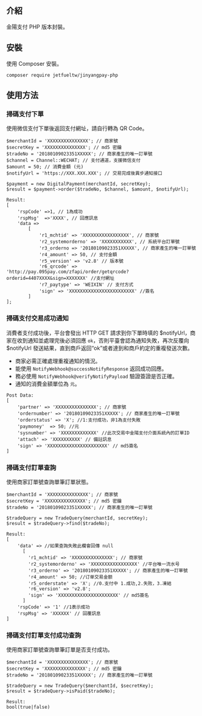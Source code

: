 ## 介紹

金陽支付 PHP 版本封裝。

## 安裝

使用 Composer 安裝。

```
composer require jetfueltw/jinyangpay-php
```

## 使用方法

### 掃碼支付下單

使用微信支付下單後返回支付網址，請自行轉為 QR Code。


```
$merchantId = 'XXXXXXXXXXXXXXX'; // 商家號
$secretKey = 'XXXXXXXXXXXXXXX'; // md5 密鑰
$tradeNo = '20180109023351XXXXX'; // 商家產生的唯一訂單號
$channel = Channel::WECHAT; // 支付通道，支援微信支付
$amount = 50; // 消費金額 (元)
$notifyUrl = 'https://XXX.XXX.XXX'; // 交易完成後異步通知接口

```
```
$payment = new DigitalPayment(merchantId, secretKey);
$result = $payment->order($tradeNo, $channel, $amount, $notifyUrl);
```
```
Result:
[
    'rspCode' =>1, // 1為成功
    'rspMsg'  =>'XXXX', // 回應訊息
    'data =>
        [
            'r1_mchtid' => 'XXXXXXXXXXXXXXXXX', // 商家號
            'r2_systemorderno' => 'XXXXXXXXXXX', // 系統平台訂單號
            'r3_orderno => '20180109023351XXXXX', // 商家產生的唯一訂單號
            'r4_amount' => 50, // 支付金額
            'r5_version' => 'v2.8' // 版本號
            'r6_qrcode' => 'http://pay.095pay.com/zfapi/order/getqrcode?orderid=4407XXXX&sign=XXXXXXX' //支付網址
            'r7_paytype' => 'WEIXIN' // 支付方式
            'sign' => 'XXXXXXXXXXXXXXXXXXXXXXXX' //簽名
        ]  
];
```
### 掃碼支付交易成功通知

消費者支付成功後，平台會發出 HTTP GET 請求到你下單時填的 $notifyUrl，商家在收到通知並處理完後必須回應 `ok`，否則平臺會認為通知失敗，再次反覆向 $notifyUrl 發送結果，直到商戶返回“ok”或者達到和商戶約定的重複發送次數。

* 商家必需正確處理重複通知的情況。
* 能使用 `NotifyWebhook@successNotifyResponse` 返回成功回應。  
* 務必使用 `NotifyWebhook@verifyNotifyPayload` 驗證簽證是否正確。
* 通知的消費金額單位為 `元`。 

```
Post Data: 
[
    'partner' => 'XXXXXXXXXXXXXXX'; // 商家號
    'ordernumber' => '20180109023351XXXXX'; // 商家產生的唯一訂單號
    'orderstatus' => 'X'; //1:支付成功，非1為支付失敗
    'paymoney'  => 50; //元
    'sysnumber' => 'XXXXXXXXXXXXX' //此次交易中金陽支付介面系統內的訂單ID
    'attach' => 'XXXXXXXXXX' // 備註訊息
    'sign' => 'XXXXXXXXXXXXXXXXXXXXXX' // md5簽名
]
```

### 掃碼支付訂單查詢

使用商家訂單號查詢單筆訂單狀態。

```
$merchantId = 'XXXXXXXXXXXXXXX'; // 商家號
$secretKey = 'XXXXXXXXXXXXXXX'; // md5 密鑰
$tradeNo = '20180109023351XXXXX'; // 商家產生的唯一訂單號

```
```
$tradeQuery = new TradeQuery(merchantId, secretKey);
$result = $tradeQuery->find($tradeNo);
```
```
Result:
[
    'data' => //如果查詢失敗此欄會回傳 null
      [
        'r1_mchtid' => 'XXXXXXXXXXXXXXX'; // 商家號
        'r2_systemorderno' => 'XXXXXXXXXXXXXXXXX' //平台唯一流水号
        'r3_orderno' => '20180109023351XXXXX'; // 商家產生的唯一訂單號
        'r4_amount' => 50; //订单交易金额
        'r5_orderstate' => 'X'; //0.支付中 1.成功,2.失败，3.凍結
        'r6_version' => 'v2.8';
        'sign' => 'XXXXXXXXXXXXXXXXXXXXXX' // md5簽名
      ]
    'rspCode' => '1' //1表示成功
    'rspMsg' => 'XXXXXX' // 回覆訊息
]
```

### 掃碼支付訂單支付成功查詢

使用商家訂單號查詢單筆訂單是否支付成功。

```
$merchantId = 'XXXXXXXXXXXXXXX'; // 商家號
$secretKey = 'XXXXXXXXXXXXXXX'; // md5 密鑰
$tradeNo = '20180109023351XXXXX'; // 商家產生的唯一訂單號
```
```
$tradeQuery = new TradeQuery($merchantId, $secretKey);
$result = $tradeQuery->isPaid($tradeNo);
```
```
Result:
bool(true|false)
